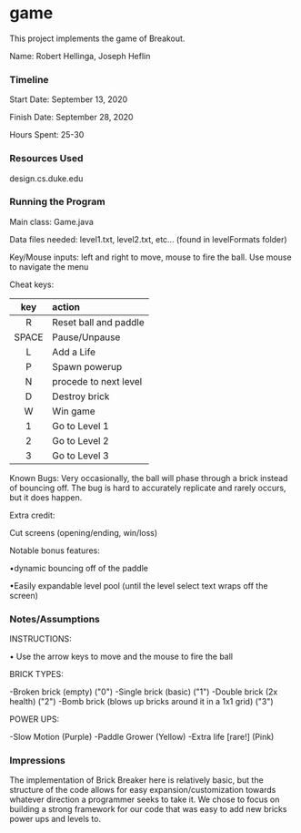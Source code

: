 game
====

This project implements the game of Breakout.

Name: Robert Hellinga, Joseph Heflin

### Timeline

Start Date: September 13, 2020

Finish Date: September 28, 2020

Hours Spent: 25-30

### Resources Used

design.cs.duke.edu


### Running the Program

Main class: Game.java

Data files needed: level1.txt, level2.txt, etc... (found in levelFormats folder)

Key/Mouse inputs: left and right to move, mouse to fire the ball. Use mouse to navigate
the menu

Cheat keys: 

| key | action  |
|:---------:|:----------------|
|    R      |     Reset ball and paddle     | 
|  SPACE    |     Pause/Unpause     | 
|    L      |     Add a Life     | 
|    P      |     Spawn powerup     | 
|    N      |     procede to next level     | 
|    D      |     Destroy brick     | 
|    W      |     Win game     | 
|    1      |     Go to Level 1     | 
|    2      |     Go to Level 2     | 
|    3      |     Go to Level 3     | 

Known Bugs: Very occasionally, the ball will phase through a brick instead of bouncing off.
The bug is hard to accurately replicate and rarely occurs, but it does happen.

Extra credit:

Cut screens (opening/ending, win/loss)

Notable bonus features: 

•dynamic bouncing off of the paddle

•Easily expandable level pool (until the level select text wraps off the 
screen)


### Notes/Assumptions
INSTRUCTIONS:

• Use the arrow keys to move and the mouse to fire the ball 

BRICK TYPES:

-Broken brick (empty) ("0")
-Single brick (basic) ("1")
-Double brick (2x health) ("2")
-Bomb brick (blows up bricks around it in a 1x1 grid) ("3")

POWER UPS:

-Slow Motion (Purple)
-Paddle Grower (Yellow)
-Extra life [rare!] (Pink)


### Impressions

The implementation of Brick Breaker here is relatively basic, but the structure of the
code allows for easy expansion/customization towards whatever direction a programmer 
seeks to take it. We chose to focus on building a strong framework for our code that was
easy to add new bricks power ups and levels to.